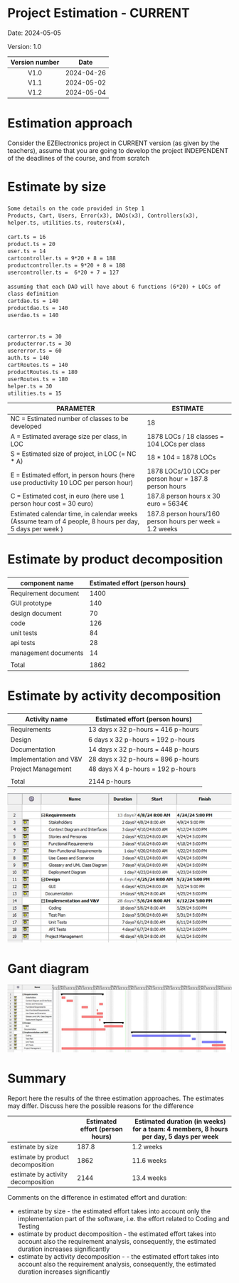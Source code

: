 # Project Estimation - CURRENT

Date: 2024-05-05

Version: 1.0

| Version number | Date          |
| :------------: |:-------------:|
| V1.0           |   2024-04-26  |
| V1.1           |   2024-05-02  |
| V1.2           |   2024-05-04  |


# Estimation approach
Consider the EZElectronics project in CURRENT version (as given by the teachers), assume that you are going to develop the project INDEPENDENT of the deadlines of the course, and from scratch

# Estimate by size
### 

```
Some details on the code provided in Step 1
Products, Cart, Users, Error(x3), DAOs(x3), Controllers(x3), helper.ts, utilities.ts, routers(x4),

cart.ts = 16
product.ts = 20 
user.ts = 14
cartcontroller.ts = 9*20 + 8 = 188
productcontroller.ts = 9*20 + 8 = 188
usercontroller.ts =  6*20 + 7 = 127

assuming that each DAO will have about 6 functions (6*20) + LOCs of class definition
cartdao.ts = 140
productdao.ts = 140
userdao.ts = 140


carterror.ts = 30
producterror.ts = 30
usererror.ts = 60
auth.ts = 140
cartRoutes.ts = 140 
productRoutes.ts = 180
userRoutes.ts = 180
helper.ts = 30
utilities.ts = 15 

```

|                  PARAMETER                          |               ESTIMATE           |
|-----------------------------------------------------|----------------------------------|
| NC = Estimated number of classes to be developed   |             18                   |
| A = Estimated average size per class, in LOC        |      1878 LOCs / 18 classes = 104 LOCs per class      | 
| S = Estimated size of project, in LOC (= NC * A)    |       18 * 104 = 1878 LOCs      |
| E = Estimated effort, in person hours (here use productivity 10 LOC per person hour)   | 1878 LOCs/10 LOCs per person hour = 187.8 person hours     |   
| C = Estimated cost, in euro (here use 1 person hour cost = 30 euro)  |  187.8 person hours x 30 euro = 5634€       | 
| Estimated calendar time, in calendar weeks (Assume team of 4 people, 8 hours per day, 5 days per week ) | 187.8 person hours/160 person hours per week = 1.2 weeks  | 

# Estimate by product decomposition    
### 
|         component name    | Estimated effort (person hours)   |             
| -----------               | -------------------------------   | 
| Requirement document      |                1400               |
| GUI prototype             |                140                | 
| design document           |                70                 | 
| code                      |                126                |  
| unit tests                |                84                 | 
| api tests                 |                28                 | 
| management documents      |                14                 | 
|                           |                                   | 
| Total                     |                1862               |


# Estimate by activity decomposition
### 

|         Activity name    | Estimated effort (person hours)   |
| -------------------------|-----------------------------------|
| Requirements             |13 days x 32 p-hours = 416 p-hours |
| Design                   | 6 days x 32 p-hours = 192 p-hours |
| Documentation            |14 days x 32 p-hours = 448 p-hours | 
| Implementation and V&V   |28 days x 32 p-hours = 896 p-hours | 
| Project Management       |48 days X 4 p-hours =  192 p-hours |
|                          |                                   |
| Total                    |             2144 p-hours                  |


![](/images/Gantt_timetable_V1.jpg)

# Gant diagram
![](/images/Gantt_V1.jpg)

# Summary

Report here the results of the three estimation approaches. The estimates may differ. Discuss here the possible reasons for the difference


|                                   | Estimated effort (person hours)         |   Estimated duration (in weeks) for a team: 4 members, 8 hours per day, 5 days per week  |          
| -----------                       | --------------------------------------- | -------------------- |
| estimate by size                  |               187.8                     |       1.2 weeks      |
| estimate by product decomposition |               1862                      |      11.6 weeks      |
| estimate by activity decomposition|               2144                      |      13.4 weeks      |


Comments on the difference in estimated effort and duration:
- estimate by size - the estimated effort takes into account only the implementation part of the software, i.e. the effort related to Coding and Testing
- estimate by product decomposition - the estimated effort takes into account also the requirement analysis, consequently, the estimated duration increases significantly
- estimate by activity decomposition - - the estimated effort takes into account also the requirement analysis, consequently, the estimated duration increases significantly